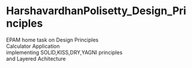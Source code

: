 # HarshavardhanPolisetty_Design_Principles
EPAM home task on Design Principles\
Calculator Application\
implementing SOLID,KISS,DRY,YAGNI principles\
                    and Layered Achitecture
